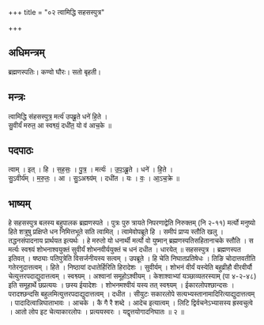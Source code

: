 +++
title = "०२ त्वामिद्धि सहसस्पुत्र"

+++
## अधिमन्त्रम्
ब्रह्मणस्पतिः। कण्वो घौरः। सतो बृहती।

## मन्त्रः
त्वामिद्धि स॑हसस्पुत्र॒ मर्त्य॑ उपब्रू॒ते धने॑ हि॒ते ।  
सु॒वीर्यं॑ मरुत॒ आ स्वश्व्यं॒ दधी॑त॒ यो व॑ आच॒के ॥

## पदपाठः
त्वाम् । इत् । हि । स॒ह॒सः॒ । पु॒त्र॒ । मर्त्यः॑ । उ॒प॒ऽब्रू॒ते । धने॑ । हि॒ते ।  
सु॒ऽवीर्य॑म् । म॒रु॒तः॒ । आ । सु॒ऽअश्व्य॑म् । दधी॑त । यः । वः॒ । आ॒ऽच॒क्रे ॥

## भाष्यम्
हे सहसस्पुत्र बलस्य बहुपालक ब्रह्मणस्पते । पुत्रः पुरु त्रायते निपरणाद्वेति निरुक्तम् (नि २-११) मर्त्यो मनुष्यो हिते शत्रुषु प्रक्षिप्ते धन निमित्तभूते सति त्वामित् । त्वामेवोपब्रूते हि । समीपं प्राप्य स्तौति खलु । तद्धनसंपादनाय प्रार्थयत इत्यर्थः । हे मरुतो यो धनार्थी मर्त्यो वो युष्मान् ब्रह्मणस्पतिसहितानाचके स्तौति । स मर्त्यः स्वश्व्यं शोभनाश्वयुक्तं सुवीर्यं शोभनवीर्ययुक्तं च धनं दधीत । धारयेत् ॥ सहसस्पुत्र । ब्रह्मणस्पत इतिवत् । षष्ठ्याः पतिपुत्रेति विसर्जनीयस्य सत्वम् । उपब्रूते । हि चेति निघातप्रतिषेधः । तिङि चोदात्तवतीति गतेरनुदात्तत्वम् । हिते । निष्ठायां दधातेर्हिरिति हिरादेशः । सुवीर्यम् । शोभनं वीर्यं यस्येति बहुव्रीहौ वीरवीर्यौ चेत्युत्तरपदाद्युदात्तत्वम् । स्वश्व्यम् । अश्वानां समूहोऽश्वीयम् । केशाश्वाभ्यां यञ्छाव्यतरस्याम् (पा ४-२-४८) इति समूहार्थे छप्रत्ययः । छस्य ईयादेशः । शोभनमश्वीयं यस्य तत् स्वश्व्यम् । ईकारलोपश्छान्दसः । परादश्छन्दसि बहुलमित्युत्तरपदाद्युदात्तत्वम् । दधीत । सीयुटः सकारलोपे सत्यभ्यस्तानामादिरित्याद्युदात्तत्वम् । पादादित्वान्निघाताभावः । आचके । कै गै रै शब्दे । आदेच इत्यात्वम् । लिटि द्विर्वचनेऽभ्यासस्य ह्रस्वचुत्वे । आतो लोप इट चेत्याकारलोपः । प्रत्ययस्वरः । यद्वृत्तयोगादनिघातः ॥ २ ॥